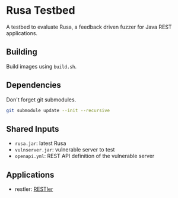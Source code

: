 # Rusa Testbed

A testbed to evaluate Rusa, a feedback driven fuzzer for Java REST applications.

## Building

Build images using `build.sh`.

## Dependencies

Don't forget git submodules.

```bash
git submodule update --init --recursive
```

## Shared Inputs

- `rusa.jar`: latest Rusa
- `vulnserver.jar`: vulnerable server to test
- `openapi.yml`: REST API definition of the vulnerable server

## Applications

- restler: [RESTler](https://github.com/microsoft/restler-fuzzer)
